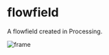 # flowfield
A flowfield created in Processing.  

![frame](https://user-images.githubusercontent.com/24302976/44818262-10d73a80-abae-11e8-908a-ca4faa2fc773.jpg)
